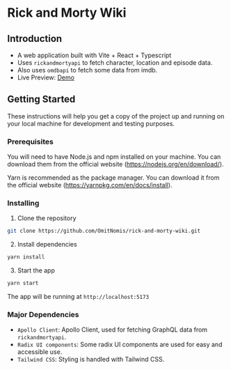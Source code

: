 # Rick and Morty Wiki

## Introduction 
- A web application built with Vite + React + Typescript
- Uses `rickandmortyapi` to fetch character, location and episode data. 
- Also uses `omdbapi` to fetch some data from imdb.
- Live Preview: [Demo](https://ricks-realm.netlify.app)

## Getting Started

These instructions will help you get a copy of the project up and running on your local machine for development and testing purposes.

### Prerequisites

You will need to have Node.js and npm installed on your machine. You can download them from the official website (https://nodejs.org/en/download/).

Yarn is recommended as the package manager. You can download it from the official website (https://yarnpkg.com/en/docs/install).

### Installing

1. Clone the repository

```bash
git clone https://github.com/OmitNomis/rick-and-morty-wiki.git
```

2. Install dependencies

```bash
yarn install
```

3. Start the app

```bash
yarn start
```

The app will be running at `http://localhost:5173`


### Major Dependencies

- `Apollo Client`: Apollo Client, used for fetching GraphQL data from `rickandmortyapi`.
- `Radix UI components`: Some radix UI components are used for easy and accessible use.
- `Tailwind CSS`: Styling is handled with Tailwind CSS.



  
